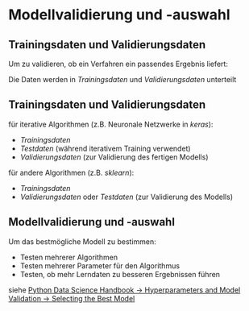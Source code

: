 # Modellvalidierung und -auswahl

## Trainingsdaten und Validierungsdaten

Um zu validieren, ob ein Verfahren ein passendes Ergebnis liefert:

Die Daten werden in _Trainingsdaten_ und _Validierungsdaten_ unterteilt

## Trainingsdaten und Validierungsdaten

für iterative Algorithmen (z.B. Neuronale Netzwerke in _keras_):

- _Trainingsdaten_
- _Testdaten_ (während iterativem Training verwendet)
- _Validierungsdaten_ (zur Validierung des fertigen Modells)

für andere Algorithmen (z.B. _sklearn_):

- _Trainingsdaten_
- _Validierungsdaten_ oder _Testdaten_ (zur Validierung des Modells)

## Modellvalidierung und -auswahl

Um das bestmögliche Modell zu bestimmen:

- Testen mehrerer Algorithmen
- Testen mehrerer Parameter für den Algorithmus
- Testen, ob mehr Lerndaten zu besseren Ergebnissen führen

siehe [Python Data Science Handbook → Hyperparameters and Model Validation → Selecting the Best Model](https://jakevdp.github.io/PythonDataScienceHandbook/05.03-hyperparameters-and-model-validation.html#Selecting-the-Best-Model)

